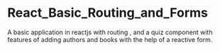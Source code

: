 # React_Basic_Routing_and_Forms
A basic application in reactjs with routing , and a quiz component with features of adding authors and books with the help of  a reactive form.
